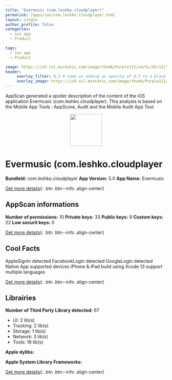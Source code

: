```yaml
---
title: "Evermusic (com.leshko.cloudplayer)"
permalink: /apps/ios/com.leshko.cloudplayer.html
layout: single
author_profile: false
categories: 
  - ios app 
  - Product 

tags: 
  - ios app 
  - Product 

image: https://is5-ssl.mzstatic.com/image/thumb/Purple112/v4/5c/85/11/5c851181-a0d6-4ef6-2255-5aeb949e850c/contsched.wztkffge.png/512x512bb.jpg
header: 
     overlay_filter: 0.5 # same as adding an opacity of 0.5 to a black background
     overlay_image: https://is5-ssl.mzstatic.com/image/thumb/Purple112/v4/5c/85/11/5c851181-a0d6-4ef6-2255-5aeb949e850c/contsched.wztkffge.png/512x512bb.jpg
---
```

AppScan generated a spoiler description of the content of the iOS application Evermusic (com.leshko.cloudplayer). This analysis is based on the Mobile App Tools : AppScore, Audit and the Mobile Audit App Tool.

  
  
<div style="text-align: center;"><img src="https://is5-ssl.mzstatic.com/image/thumb/Purple112/v4/5c/85/11/5c851181-a0d6-4ef6-2255-5aeb949e850c/contsched.wztkffge.png/512x512bb.jpg" width="100" height="100"></div>  
  
# Evermusic (com.leshko.cloudplayer

**BundleId:** com.leshko.cloudplayer
**App Version:** 5.0
**App Name:** Evermusic


[Get more details](/pricing.html){: .btn .btn--info .align-center}  
  
## AppScan informations 

**Number of permissions:** 10
**Private keys:** 33
**Public keys:** 9
**Custom keys:** 22
**Low securit keys:** 0
  
[Get more details](/pricing.html){: .btn .btn--info .align-center}

## Cool Facts

AppleSignIn detected
FacebookLogin detected
GoogleLogin detected
Native App
supported devices iPhone & iPad
build using Xcode 13
support multiple languages
  
[Get more details](/pricing.html){: .btn .btn--info .align-center}

## Librairies 
**Number of Third Party Library detected:** 67
- UI: 2 lib(s)
- Tracking: 2 lib(s)
- Storage: 1 lib(s)
- Network: 3 lib(s)
- Tools: 18 lib(s)

**Apple dylibs:**


**Apple System Library Frameworks:**


  
[Get more details](/pricing.html){: .btn .btn--info .align-center}


